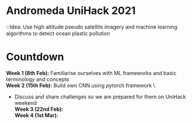 # Andromeda UniHack 2021 
💡Idea: Use high altitude pseudo satellite imagery and machine learning algorithms to detect ocean plastic pollution

# Countdown 
**Week 1 (8th Feb):** Familiarise ourselves with ML frameworks and basic terminology and concepts \
**Week 2 (15th Feb):** Build own CNN using pytorch framework \
* Discuss and share challenges so we are prepared for them on UniHack weekend \
**Week 3 (22nd Feb):** \
**Week 4 (1st Mar):** 

